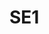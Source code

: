 # SE1
<!doctype html>
<html>
    <head>
        <style type="text/css">

            body {font-family:Arial, Sans-Serif;}

            #container {width:400px; margin:0 auto;}

            /* Nicely lines up the labels. */
            form label {display:inline-block; width:200px;}

            /* You could add a class to all the input boxes instead, if you like. That would be safer, and more backwards-compatible */
            form input[type="text"],
            form input[type="password"],
            form input[type="email"] {width:200px;}

            form .line {clear:both;}
            form .line.submit {text-align:right;}

        </style>
    </head>
    <body>
        <div id="container">
            <form>
                <h1>Register</h1>
                <div class="line"><label for="username">Username *: </label><input type="text" id="username" /></div>
                <div class="line"><label for="pwd">Password *: </label><input type="password" id="pwd" /></div>
                <!-- You may want to consider adding a "confirm" password box also -->
                <div class="line"><label for="surname">Surname *: </label><input type="text" id="surname" /></div>
                <div class="line"><label for="other_names">Other Names *: </label><input type="text" id="names" /></div>
                <div class="line"><label for="dob">Date of Birth *: </label><input type="text" id="dob" /></div>
                <div class="line"><label for="email">Email *: </label><input type="email" id="email" /></div>
                <!-- Valid input types: http://www.w3schools.com/html5/html5_form_input_types.asp -->
                <div class="line"><label for="tel">Telephone: </label><input type="text" id="tel" /></div>
                <div class="line"><label for="add">Address *: </label><input type="text" id="add" /></div>
                <div class="line"><label for="ptc">Post Code *: </label><input type="text" id="ptc" /></div>
                <div class="line submit"><input type="submit" value="Submit" /></div>
                 <A HREF="C:/Users/111372/Desktop/login.html">login</A>
              

                <p>Note: Please make sure your details are correct before submitting form and that all fields marked with * are completed!.</p>
            </form>
        </div>
    </body>
</html>
